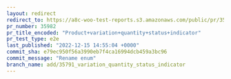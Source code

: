 ```yaml
---
layout: redirect
redirect_to: https://a8c-woo-test-reports.s3.amazonaws.com/public/pr/35982/e2e/index.html
pr_number: 35982
pr_title_encoded: "Product+variation+quantity+status+indicator"
pr_test_type: e2e
last_published: "2022-12-15 14:55:04 +0000"
commit_sha: e79ec950f56a3990eb7f4ca16994dcb459a3bc96
commit_message: "Rename enum"
branch_name: add/35791_variation_quantity_status_indicator
---
```

